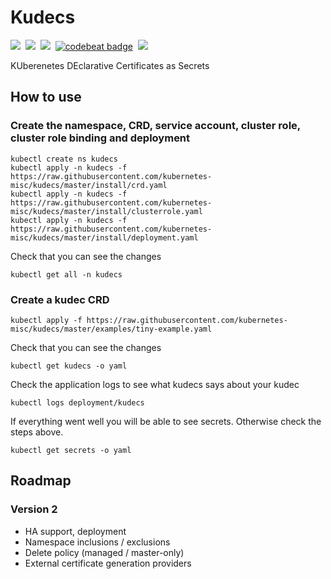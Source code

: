 # Kudecs
<a href="https://hub.docker.com/repository/docker/kubernetesmisc/kudecs"><img src="https://img.shields.io/badge/Docker-v1.0.0-366934"></a>&nbsp;
<img src="https://img.shields.io/badge/Version-v1.0.0-366934">&nbsp;
<a href="https://goreportcard.com/report/github.com/kubernetes-misc/kudecs"><img src="https://goreportcard.com/badge/github.com/kubernetes-misc/kudecs"></a>&nbsp;
<a href="https://codebeat.co/projects/github-com-kubernetes-misc-kudecs-master"><img alt="codebeat badge" src="https://codebeat.co/badges/482ac388-fd64-4e9a-9dcd-f4b280889ad4" /></a>&nbsp;
<a href="https://codeclimate.com/github/kubernetes-misc/kudecs/maintainability"><img src="https://api.codeclimate.com/v1/badges/5930e15ac6ea7c033eb6/maintainability" /></a>


KUberenetes DEclarative Certificates as Secrets<br />

## How to use

### Create the namespace, CRD, service account, cluster role, cluster role binding and deployment
```shell script
kubectl create ns kudecs
kubectl apply -n kudecs -f https://raw.githubusercontent.com/kubernetes-misc/kudecs/master/install/crd.yaml
kubectl apply -n kudecs -f https://raw.githubusercontent.com/kubernetes-misc/kudecs/master/install/clusterrole.yaml
kubectl apply -n kudecs -f https://raw.githubusercontent.com/kubernetes-misc/kudecs/master/install/deployment.yaml
```

Check that you can see the changes
```shell script
kubectl get all -n kudecs
```


### Create a kudec CRD
```shell script
kubectl apply -f https://raw.githubusercontent.com/kubernetes-misc/kudecs/master/examples/tiny-example.yaml
```

Check that you can see the changes
```shell script
kubectl get kudecs -o yaml
```

Check the application logs to see what kudecs says about your kudec
```shell script
kubectl logs deployment/kudecs
```

If everything went well you will be able to see secrets. Otherwise check the steps above.
```shell script
kubectl get secrets -o yaml
```


## Roadmap

### Version 2
- HA support, deployment
- Namespace inclusions / exclusions
- Delete policy (managed / master-only)
- External certificate generation providers




